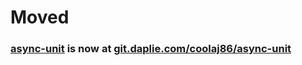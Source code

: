# Moved
### [async-unit](https://git.daplie.com/coolaj86/async-unit) is now at [git.daplie.com/coolaj86/async-unit](https://git.daplie.com/coolaj86/async-unit)

